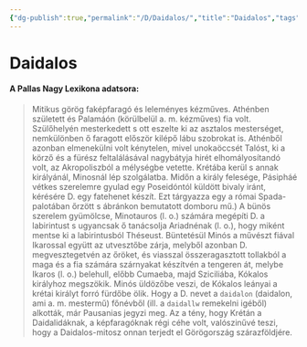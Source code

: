 ```yaml
---
{"dg-publish":true,"permalink":"/D/Daidalos/","title":"Daidalos","tags":["dg_uploaded"],"created":"2023-10-31T10:38","updated":"2023-10-31T10:38"}
---
```



# Daidalos

#### A Pallas Nagy Lexikona adatsora:

> Mitikus görög faképfaragó és leleményes kézműves. Athénben született és Palamáón (körülbelül a. m. kézműves) fia volt. Szülőhelyén mesterkedett s ott eszelte ki az asztalos mesterséget, nemkülönben ő faragott először kilépő lábu szobrokat is. Athénből azonban elmenekülni volt kénytelen, mivel unokaöccsét Talóst, ki a körző és a fürész feltalálásával nagybátyja hirét elhomályosítandó volt, az Akropoliszból a mélységbe vetette. Krétába kerül s annak királyánál, Minosnál lép szolgálatba. Midőn a király felesége, Pásipháé vétkes szerelemre gyulad egy Poseidóntól küldött bivaly iránt, kérésére D. egy fatehenet készít. Ezt tárgyazza egy a római Spada-palotában őrzött s ábránkon bemutatott domboru mű.) A bünös szerelem gyümölcse, Minotauros (l. o.) számára megépíti D. a labirintust s ugyancsak ő tanácsolja Ariadnénak (l. o.), hogy miként mentse ki a labirintusból Théseust. Büntetésül Minós a művészt fiával Ikarossal együtt az utvesztőbe zárja, melyből azonban D. megvesztegetvén az őröket, és viasszal összeragasztott tollakból a maga és a fia számára szárnyakat készítvén a tengeren át, melybe Ikaros (l. o.) belehull, előbb Cumaeba, majd Sziciliába, Kókalos királyhoz megszökik. Minós üldözőbe veszi, de Kókalos leányai a krétai királyt forró fürdőbe ölik. Hogy a D. nevet a `daidalon` (daidalon, ami a. m. mestermű) főnévből (ill. a `daidallw` remekelni igéből) alkották, már Pausanias jegyzi meg. Az a tény, hogy Krétán a Daidalidáknak, a képfaragóknak régi céhe volt, valószinűvé teszi, hogy a Daidalos-mitosz onnan terjedt el Görögország szárazföldjére.  